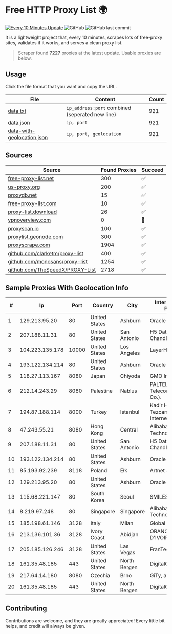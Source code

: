 
# Free HTTP Proxy List 🌍

[![Every 10 Minutes Update](https://github.com/mertguvencli/http-proxy-list/actions/workflows/main.yml/badge.svg?branch=main)](https://github.com/mertguvencli/http-proxy-list/actions/workflows/main.yml)
![GitHub](https://img.shields.io/github/license/mertguvencli/http-proxy-list)
![GitHub last commit](https://img.shields.io/github/last-commit/mertguvencli/http-proxy-list)

It is a lightweight project that, every 10 minutes, scrapes lots of free-proxy sites, validates if it works, and serves a clean proxy list.


> Scraper found **7227** proxies at the latest update. Usable proxies are below.

## Usage

Click the file format that you want and copy the URL.


|File|Content|Count|
|----|-------|-----|
|[data.txt](https://raw.githubusercontent.com/mertguvencli/http-proxy-list/main/proxy-list/data.txt)|`ip_address:port` combined (seperated new line)|921|
|[data.json](https://raw.githubusercontent.com/mertguvencli/http-proxy-list/main/proxy-list/data.json)|`ip, port`|921|
|[data-with-geolocation.json](https://raw.githubusercontent.com/mertguvencli/http-proxy-list/main/proxy-list/data-with-geolocation.json)|`ip, port, geolocation`|921|

## Sources

|Source|Found Proxies|Succeed|
|------|-------------|-------|
|[free-proxy-list.net](https://free-proxy-list.net)|300|✅|
|[us-proxy.org](https://www.us-proxy.org)|200|✅|
|[proxydb.net](http://proxydb.net)|15|✅|
|[free-proxy-list.com](https://free-proxy-list.com/?page=&port=&type%5B%5D=http&type%5B%5D=https&up_time=0&search=Search)|10|✅|
|[proxy-list.download](https://www.proxy-list.download/HTTP)|26|✅|
|[vpnoverview.com](https://vpnoverview.com/privacy/anonymous-browsing/free-proxy-servers)|0|🚫|
|[proxyscan.io](https://www.proxyscan.io)|100|✅|
|[proxylist.geonode.com](https://proxylist.geonode.com/api/proxy-list?limit=300&page=1&sort_by=lastChecked&sort_type=desc&protocols=http,https)|300|✅|
|[proxyscrape.com](https://api.proxyscrape.com/v2/?request=displayproxies&protocol=http&timeout=10000&country=all&ssl=all&anonymity=all)|1904|✅|
|[github.com/clarketm/proxy-list](https://raw.githubusercontent.com/clarketm/proxy-list/master/proxy-list-raw.txt)|400|✅|
|[github.com/monosans/proxy-list](https://raw.githubusercontent.com/monosans/proxy-list/main/proxies/http.txt)|1254|✅|
|[github.com/TheSpeedX/PROXY-List](https://raw.githubusercontent.com/TheSpeedX/PROXY-List/master/http.txt)|2718|✅|


## Sample Proxies With Geolocation Info

|#|Ip|Port|Country|City|Internet Service Provider|
|-|--|----|-------|----|-------------------------|
|1|129.213.95.20|80|United States|Ashburn|Oracle Corporation|
|2|207.188.11.31|80|United States|San Antonio|H5 Data Centers - Chandler LLC|
|3|104.223.135.178|10000|United States|Los Angeles|LayerHost|
|4|193.122.134.214|80|United States|Ashburn|Oracle Corporation|
|5|118.27.113.167|8080|Japan|Chiyoda|GMO Internet, Inc.|
|6|212.14.243.29|8080|Palestine|Nablus|PALTEL (Palestine Telecommunications Co.).|
|7|194.87.188.114|8000|Turkey|Istanbul|Kadir Huseyin Tezcan Nosspeed Internet Teknolojileri|
|8|47.243.55.21|8080|Hong Kong|Central|Alibaba (US) Technology Co., Ltd.|
|9|207.188.11.31|80|United States|San Antonio|H5 Data Centers - Chandler LLC|
|10|193.122.134.214|80|United States|Ashburn|Oracle Corporation|
|11|85.193.92.239|8118|Poland|Ełk|Artnet Sp. z o.o.|
|12|129.213.95.20|80|United States|Ashburn|Oracle Corporation|
|13|115.68.221.147|80|South Korea|Seoul|SMILESERV|
|14|8.219.97.248|80|Singapore|Singapore|Alibaba (US) Technology Co., Ltd.|
|15|185.198.61.146|3128|Italy|Milan|Global Router LLC|
|16|213.136.101.36|3128|Ivory Coast|Abidjan|ORANGE COTE D'IVOIRE|
|17|205.185.126.246|3128|United States|Las Vegas|FranTech Solutions|
|18|161.35.48.185|443|United States|North Bergen|DigitalOcean, LLC|
|19|217.64.14.180|8080|Czechia|Brno|GiTy, a.s.|
|20|161.35.48.185|443|United States|North Bergen|DigitalOcean, LLC|



## Contributing

Contributions are welcome, and they are greatly appreciated! Every
little bit helps, and credit will always be given.

